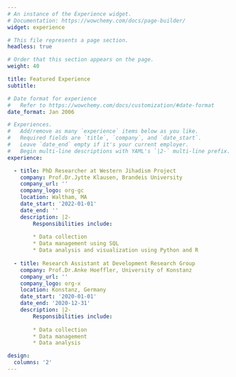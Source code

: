```yaml
---
# An instance of the Experience widget.
# Documentation: https://wowchemy.com/docs/page-builder/
widget: experience

# This file represents a page section.
headless: true

# Order that this section appears on the page.
weight: 40

title: Featured Experience
subtitle:

# Date format for experience
#   Refer to https://wowchemy.com/docs/customization/#date-format
date_format: Jan 2006

# Experiences.
#   Add/remove as many `experience` items below as you like.
#   Required fields are `title`, `company`, and `date_start`.
#   Leave `date_end` empty if it's your current employer.
#   Begin multi-line descriptions with YAML's `|2-` multi-line prefix.
experience:

  - title: PhD Researcher at Western Jihadism Project
    company: Prof.Dr.Jytte Klausen, Brandeis University
    company_url: ''
    company_logo: org-gc
    location: Waltham, MA
    date_start: '2022-01-01'
    date_end: ''
    description: |2-
        Responsibilities include:
        
        * Data collection
        * Data management using SQL
        * Data analysis and visualization using Python and R
        
  - title: Research Assistant at Development Research Group
    company: Prof.Dr.Anke Hoeffler, University of Konstanz
    company_url: ''
    company_logo: org-x
    location: Konstanz, Germany
    date_start: '2020-01-01'
    date_end: '2020-12-31'
    description: |2-
        Responsibilities include:
        
        * Data collection
        * Data management 
        * Data analysis

design:
  columns: '2'
---
```

